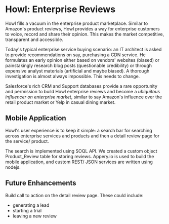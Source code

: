 Howl: Enterprise Reviews
========================

Howl fills a vacuum in the enterprise product marketplace. Similar to Amazon's product reviews, Howl provides a way for enterprise customers to voice, record and share their opinion. This makes the market competitive, transparent and accessible.

Today's typical enterprise service buying scenario: an IT architect is asked to provide recommendations on say, purchasing a CDN service. He formulates an early opinion either based on vendors' websites (biased) or painstakingly research blog posts (questionable credibility) or through expensive analyst materials (artificial and maybe biased). A thorough investigation is almost always impossible. This needs to change.

Salesforce's rich CRM and Support databases provide a rare opportunity and permission to build Howl enterprise reviews and become a *ubiquitous influencer on enterprise market*, similar to say Amazon's influence over the retail product market or Yelp in casual dining market.

Mobile Application
------------------

Howl's user experience is to keep it simple: a search bar for searching across enterprise services and products and then a detail review page for the service/ product.

The search is implemented using SOQL API. We created a custom object Product_Review table for storing reviews. Appery.io is used to build the mobile application, and custom REST/ JSON services are written  using nodejs.

Future Enhancements
-------------------

Build call to action on the detail review page. These could include:
- generating a lead
- starting a trial
- leaving a new review
